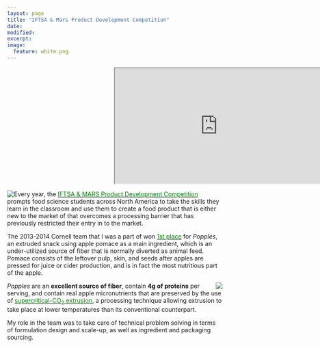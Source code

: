 ```yaml
---
layout: page
title: "IFTSA & Mars Product Development Competition"
date: 
modified:
excerpt:
image:
  feature: white.png
---
```

<div id="contentframe" style="position:relative; top: 0px; left: 250px;">
<iframe width="480" height="270" src="http://link.brightcove.com/services/player/bcpid1384193524001?bckey=AQ~~,AAABQKHY2bE~,ITTF-QY62MEfC5bna0hdbYgCt88POfF_&bctid=3706530605001" frameborder="1" allowfullscreen></iframe>
</div>

<img style="float:left" src="http://jadeproulx.com/images/IFT-group.jpg"><t>Every year, the <a href="http://www.ift.org/community/students/competitions/product-development.aspx"><span style="color:green">IFTSA & MARS Product Development Competition</span></a> prompts food science students across North America to take the skills they learn in the classroom and use them to create a food product that is either new to the market of that overcomes a processing barrier that has previously restricted their entry in to the market.</t>  
  
The 2013-2014 Cornell team that I was a part of won <a href="http://www.news.cornell.edu/stories/2014/07/snappy-popples-cracks-first-place-national-food-expo"><span style="color:green">1st place</span></a> for *Popples*, an extruded snack using apple pomace as a main ingredient, which is an under-utilized source of fiber that is normally diverted as animal feed. Pomace consists of the leftover pulp, skin, and seeds after apples are pressed for juice or cider production, and is in fact the most nutritious part of the apple.  


<img style="float:right" src="http://jadeproulx.com/images/popples-package.png">*Popples* are an **excellent source of fiber**, contain **4g of proteins** per serving, and contain real apple micronutrients that are preserved by the use of <a href="http://www.foodengineeringmag.com/articles/engineering-r-d-supercritical-co-sub-2-sub-extrusion-opens-new-product-opportunities"><span style="color:green">supercritical-CO<sub>2</sub> extrusion</span></a>, a processing technique allowing extrusion to take place at lower temperatures than its conventional counterpart.  
  
My role in the team was to take care of technical problem solving in terms of formulation design and scale-up, as well as ingredient and packaging sourcing.  
